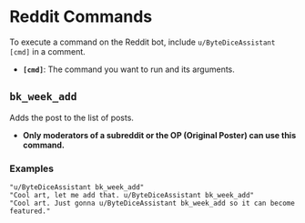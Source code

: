 # Reddit Commands
To execute a command on the Reddit bot, include `u/ByteDiceAssistant [cmd]` in a comment.
- **`[cmd]`**: The command you want to run and its arguments.
## `bk_week_add`
Adds the post to the list of posts.
- **Only moderators of a subreddit or the OP (Original Poster) can use this command.**
### **Examples**
```
"u/ByteDiceAssistant bk_week_add"
"Cool art, let me add that. u/ByteDiceAssistant bk_week_add"
"Cool art. Just gonna u/ByteDiceAssistant bk_week_add so it can become featured."
```